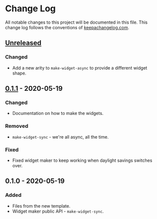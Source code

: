 # Change Log
All notable changes to this project will be documented in this file. This change log follows the conventions of [keepachangelog.com](http://keepachangelog.com/).

## [Unreleased]
### Changed
- Add a new arity to `make-widget-async` to provide a different widget shape.

## [0.1.1] - 2020-05-19
### Changed
- Documentation on how to make the widgets.

### Removed
- `make-widget-sync` - we're all async, all the time.

### Fixed
- Fixed widget maker to keep working when daylight savings switches over.

## 0.1.0 - 2020-05-19
### Added
- Files from the new template.
- Widget maker public API - `make-widget-sync`.

[Unreleased]: https://github.com/your-name/locking_test/compare/0.1.1...HEAD
[0.1.1]: https://github.com/your-name/locking_test/compare/0.1.0...0.1.1
